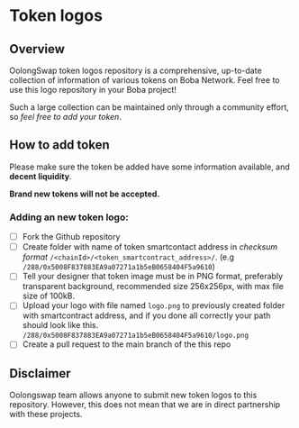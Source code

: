 # Token logos

## Overview
OolongSwap token logos repository is a comprehensive, up-to-date collection of information of various tokens on Boba Network. Feel free to use this logo repository in your Boba project! 

Such a large collection can be maintained only through a community effort, so _feel free to add your token_.

## How to add token

Please make sure the token be added have some information available, and __decent liquidity__. 

__Brand new tokens will not be accepted.__

### Adding an new token logo:
- [ ] Fork the Github repository
- [ ] Create folder with name of token smartcontact address in _checksum format_ `/<chainId>/<token_smartcontract_address>/`. (e.g `/288/0x5008F837883EA9a07271a1b5eB0658404F5a9610`)
- [ ] Tell your designer that token image must be in PNG format, preferably transparent background, recommended size 256x256px, with max file size of 100kB.
- [ ] Upload your logo with file named `logo.png` to previously created folder with smartcontract address, and if you done all correctly your path should look like this. `/288/0x5008F837883EA9a07271a1b5eB0658404F5a9610/logo.png`
- [ ] Create a pull request to the main branch of the this repo

## Disclaimer
Oolongswap team allows anyone to submit new token logos to this repository. However, this does not mean that we are in direct partnership with these projects.
